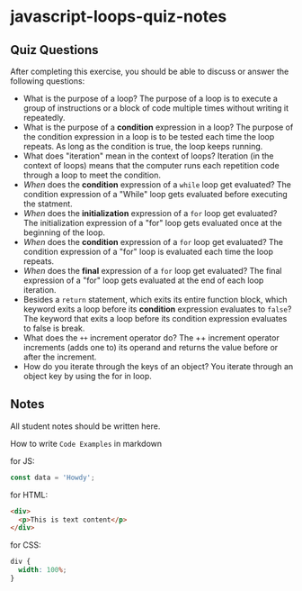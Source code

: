 # javascript-loops-quiz-notes

## Quiz Questions

After completing this exercise, you should be able to discuss or answer the following questions:

- What is the purpose of a loop?
  The purpose of a loop is to execute a group of instructions or a block of code multiple times without writing it repeatedly.
- What is the purpose of a **condition** expression in a loop?
  The purpose of the condition expression in a loop is to be tested each time the loop repeats. As long as the condition is true, the loop keeps running.
- What does "iteration" mean in the context of loops?
  Iteration (in the context of loops) means that the computer runs each repetition code through a loop to meet the condition.
- _When_ does the **condition** expression of a `while` loop get evaluated?
  The condition expression of a "While" loop gets evaluated before executing the statment.
- _When_ does the **initialization** expression of a `for` loop get evaluated?
  The initialization expression of a "for" loop gets evaluated once at the beginning of the loop.
- _When_ does the **condition** expression of a `for` loop get evaluated?
  The condition expression of a "for" loop is evaluated each time the loop repeats.
- _When_ does the **final** expression of a `for` loop get evaluated?
  The final expression of a "for" loop gets evaluated at the end of each loop iteration.
- Besides a `return` statement, which exits its entire function block, which keyword exits a loop before its **condition** expression evaluates to `false`?
  The keyword that exits a loop before its condition expression evaluates to false is break.
- What does the `++` increment operator do?
  The ++ increment operator increments (adds one to) its operand and returns the value before or after the increment.
- How do you iterate through the keys of an object?
  You iterate through an object key by using the for in loop.

## Notes

All student notes should be written here.

How to write `Code Examples` in markdown

for JS:

```javascript
const data = 'Howdy';
```

for HTML:

```html
<div>
  <p>This is text content</p>
</div>
```

for CSS:

```css
div {
  width: 100%;
}
```
